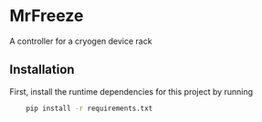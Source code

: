 # MrFreeze
A controller for a cryogen device rack

## Installation
First, install the runtime dependencies for this project by running

```bash
    pip install -r requirements.txt
```
